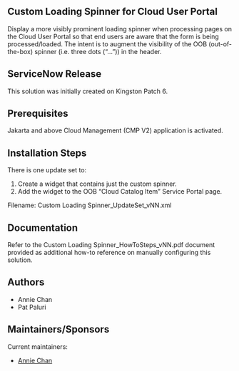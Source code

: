 ## Custom Loading Spinner for Cloud User Portal

Display a more visibly prominent loading spinner when processing pages on the Cloud User Portal so that end users are aware that the form is being processed/loaded.  The intent is to augment the visibility of the OOB (out-of-the-box) spinner (i.e. three dots (“…”)) in the header.


## ServiceNow Release

This solution was initially created on Kingston Patch 6.


## Prerequisites

Jakarta and above Cloud Management (CMP V2) application is activated.


## Installation Steps

There is one update set to:

1. Create a widget that contains just the custom spinner.
2. Add the widget to the OOB “Cloud Catalog Item” Service Portal page.

Filename: Custom Loading Spinner_UpdateSet_vNN.xml


## Documentation

Refer to the Custom Loading Spinner_HowToSteps_vNN.pdf document provided as additional how-to reference on manually configuring this solution.


## Authors

* Annie Chan
* Pat Paluri


## Maintainers/Sponsors

Current maintainers:

* [Annie Chan](https://github.com/sn-achan)
